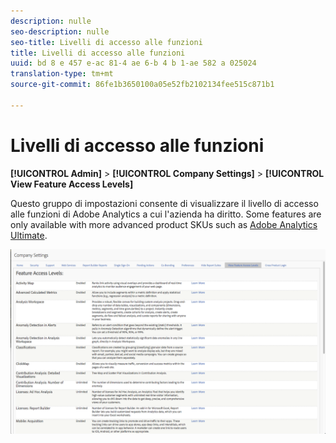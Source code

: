 ```yaml
---
description: nulle
seo-description: nulle
seo-title: Livelli di accesso alle funzioni
title: Livelli di accesso alle funzioni
uuid: bd 8 e 457 e-ac 81-4 ae 6-b 4 b 1-ae 582 a 025024
translation-type: tm+mt
source-git-commit: 86fe1b3650100a05e52fb2102134fee515c871b1

---
```



# Livelli di accesso alle funzioni

**[!UICONTROL Admin]** &gt; **[!UICONTROL Company Settings]** &gt; **[!UICONTROL View Feature Access Levels]**

Questo gruppo di impostazioni consente di visualizzare il livello di accesso alle funzioni di Adobe Analytics a cui l'azienda ha diritto. Some features are only available with more advanced product SKUs such as [Adobe Analytics Ultimate](https://www.adobe.com/data-analytics-cloud/analytics/ultimate.html).

![](assets/feature-access-levels.png)

